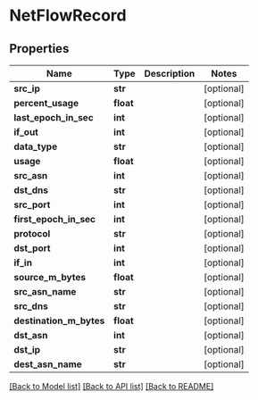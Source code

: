 # NetFlowRecord

## Properties
Name | Type | Description | Notes
------------ | ------------- | ------------- | -------------
**src_ip** | **str** |  | [optional] 
**percent_usage** | **float** |  | [optional] 
**last_epoch_in_sec** | **int** |  | [optional] 
**if_out** | **int** |  | [optional] 
**data_type** | **str** |  | [optional] 
**usage** | **float** |  | [optional] 
**src_asn** | **int** |  | [optional] 
**dst_dns** | **str** |  | [optional] 
**src_port** | **int** |  | [optional] 
**first_epoch_in_sec** | **int** |  | [optional] 
**protocol** | **str** |  | [optional] 
**dst_port** | **int** |  | [optional] 
**if_in** | **int** |  | [optional] 
**source_m_bytes** | **float** |  | [optional] 
**src_asn_name** | **str** |  | [optional] 
**src_dns** | **str** |  | [optional] 
**destination_m_bytes** | **float** |  | [optional] 
**dst_asn** | **int** |  | [optional] 
**dst_ip** | **str** |  | [optional] 
**dest_asn_name** | **str** |  | [optional] 

[[Back to Model list]](../README.md#documentation-for-models) [[Back to API list]](../README.md#documentation-for-api-endpoints) [[Back to README]](../README.md)


